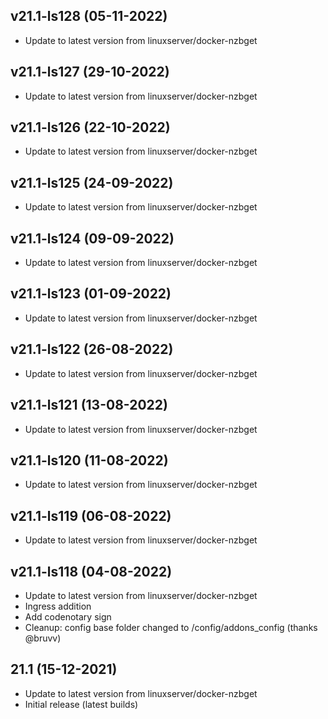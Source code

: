 
## v21.1-ls128 (05-11-2022)
- Update to latest version from linuxserver/docker-nzbget

## v21.1-ls127 (29-10-2022)
- Update to latest version from linuxserver/docker-nzbget

## v21.1-ls126 (22-10-2022)
- Update to latest version from linuxserver/docker-nzbget

## v21.1-ls125 (24-09-2022)
- Update to latest version from linuxserver/docker-nzbget

## v21.1-ls124 (09-09-2022)
- Update to latest version from linuxserver/docker-nzbget

## v21.1-ls123 (01-09-2022)
- Update to latest version from linuxserver/docker-nzbget

## v21.1-ls122 (26-08-2022)
- Update to latest version from linuxserver/docker-nzbget

## v21.1-ls121 (13-08-2022)
- Update to latest version from linuxserver/docker-nzbget

## v21.1-ls120 (11-08-2022)
- Update to latest version from linuxserver/docker-nzbget

## v21.1-ls119 (06-08-2022)
- Update to latest version from linuxserver/docker-nzbget

## v21.1-ls118 (04-08-2022)
- Update to latest version from linuxserver/docker-nzbget
- Ingress addition
- Add codenotary sign
- Cleanup: config base folder changed to /config/addons_config (thanks @bruvv)

## 21.1 (15-12-2021)

- Update to latest version from linuxserver/docker-nzbget
- Initial release (latest builds)
